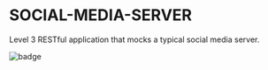 # SOCIAL-MEDIA-SERVER
Level 3 RESTful application that mocks a typical social media server.



 <img  alt="badge" src="https://user-images.githubusercontent.com/54572908/124360517-fb30cc00-dc47-11eb-9f83-b7b4a732767d.png">
